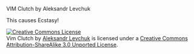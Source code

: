 VIM Clutch by Aleksandr Levchuk

This causes Ecstasy!

<a rel="license" href="http://creativecommons.org/licenses/by-sa/3.0/"><img alt="Creative Commons License" style="border-width:0" src="http://i.creativecommons.org/l/by-sa/3.0/88x31.png" /></a><br /><span xmlns:dct="http://purl.org/dc/terms/" href="http://purl.org/dc/dcmitype/Text" property="dct:title" rel="dct:type">Vim Clutch</span> by <a xmlns:cc="http://creativecommons.org/ns#" href="https://github.com/alevchuk/vim-clutch" property="cc:attributionName" rel="cc:attributionURL">Aleksandr Levchuk</a> is licensed under a <a rel="license" href="http://creativecommons.org/licenses/by-sa/3.0/">Creative Commons Attribution-ShareAlike 3.0 Unported License</a>.
